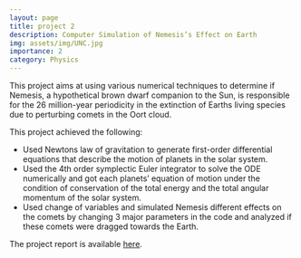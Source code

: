 ```yaml
---
layout: page
title: project 2
description: Computer Simulation of Nemesis’s Effect on Earth
img: assets/img/UNC.jpg
importance: 2
category: Physics
---
```


This project aims at using various numerical techniques to determine if Nemesis, a hypothetical brown dwarf companion to the Sun, is responsible for the 26 million-year periodicity in the extinction of Earths living species due to perturbing comets in the Oort cloud.

This project achieved the following:
<ul>
<li> Used Newtons law of gravitation to generate first-order differential equations that describe the motion of planets in the solar system. </li>
<li> Used the 4th order symplectic Euler integrator to solve the ODE numerically and got each planets’ equation of motion under the condition of conservation of the total energy and the total angular momentum of the solar system. </li>
<li> Used change of variables and simulated Nemesis different effects on the comets by changing 3 major parameters in the code and analyzed if these comets were dragged towards the Earth. </li>
</ul>

The project report is available <a href="https://hsph-harvard-csm.symplicity.com/utils/view.php?public_mode=1&id=5f60a89ee4ae2e819f89b1ff93f87f02">here</a>.